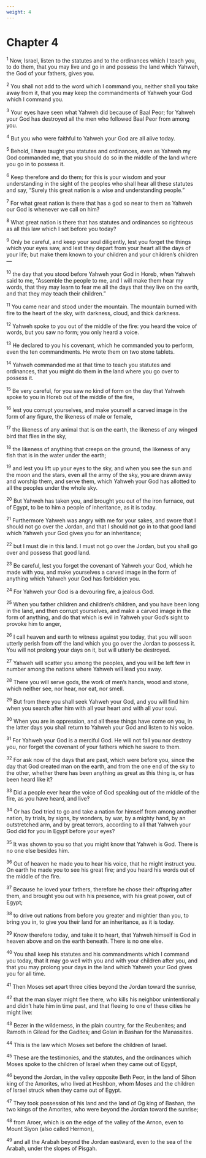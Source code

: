 ```yaml
---
weight: 4
---
```


# Chapter 4

<sup>1</sup> Now, Israel, listen to the statutes and to the ordinances which I teach you, to do them, that you may live and go in and possess the land which Yahweh, the God of your fathers, gives you. 

<sup>2</sup> You shall not add to the word which I command you, neither shall you take away from it, that you may keep the commandments of Yahweh your God which I command you. 

<sup>3</sup> Your eyes have seen what Yahweh did because of Baal Peor; for Yahweh your God has destroyed all the men who followed Baal Peor from among you. 

<sup>4</sup> But you who were faithful to Yahweh your God are all alive today. 

<sup>5</sup> Behold, I have taught you statutes and ordinances, even as Yahweh my God commanded me, that you should do so in the middle of the land where you go in to possess it. 

<sup>6</sup> Keep therefore and do them; for this is your wisdom and your understanding in the sight of the peoples who shall hear all these statutes and say, “Surely this great nation is a wise and understanding people.” 

<sup>7</sup> For what great nation is there that has a god so near to them as Yahweh our God is whenever we call on him? 

<sup>8</sup> What great nation is there that has statutes and ordinances so righteous as all this law which I set before you today? 

<sup>9</sup> Only be careful, and keep your soul diligently, lest you forget the things which your eyes saw, and lest they depart from your heart all the days of your life; but make them known to your children and your children’s children— 

<sup>10</sup> the day that you stood before Yahweh your God in Horeb, when Yahweh said to me, “Assemble the people to me, and I will make them hear my words, that they may learn to fear me all the days that they live on the earth, and that they may teach their children.” 

<sup>11</sup> You came near and stood under the mountain. The mountain burned with fire to the heart of the sky, with darkness, cloud, and thick darkness. 

<sup>12</sup> Yahweh spoke to you out of the middle of the fire: you heard the voice of words, but you saw no form; you only heard a voice. 

<sup>13</sup> He declared to you his covenant, which he commanded you to perform, even the ten commandments. He wrote them on two stone tablets. 

<sup>14</sup> Yahweh commanded me at that time to teach you statutes and ordinances, that you might do them in the land where you go over to possess it. 

<sup>15</sup> Be very careful, for you saw no kind of form on the day that Yahweh spoke to you in Horeb out of the middle of the fire, 

<sup>16</sup> lest you corrupt yourselves, and make yourself a carved image in the form of any figure, the likeness of male or female, 

<sup>17</sup> the likeness of any animal that is on the earth, the likeness of any winged bird that flies in the sky, 

<sup>18</sup> the likeness of anything that creeps on the ground, the likeness of any fish that is in the water under the earth; 

<sup>19</sup> and lest you lift up your eyes to the sky, and when you see the sun and the moon and the stars, even all the army of the sky, you are drawn away and worship them, and serve them, which Yahweh your God has allotted to all the peoples under the whole sky. 

<sup>20</sup> But Yahweh has taken you, and brought you out of the iron furnace, out of Egypt, to be to him a people of inheritance, as it is today. 

<sup>21</sup> Furthermore Yahweh was angry with me for your sakes, and swore that I should not go over the Jordan, and that I should not go in to that good land which Yahweh your God gives you for an inheritance; 

<sup>22</sup> but I must die in this land. I must not go over the Jordan, but you shall go over and possess that good land. 

<sup>23</sup> Be careful, lest you forget the covenant of Yahweh your God, which he made with you, and make yourselves a carved image in the form of anything which Yahweh your God has forbidden you. 

<sup>24</sup> For Yahweh your God is a devouring fire, a jealous God. 

<sup>25</sup> When you father children and children’s children, and you have been long in the land, and then corrupt yourselves, and make a carved image in the form of anything, and do that which is evil in Yahweh your God’s sight to provoke him to anger, 

<sup>26</sup> I call heaven and earth to witness against you today, that you will soon utterly perish from off the land which you go over the Jordan to possess it. You will not prolong your days on it, but will utterly be destroyed. 

<sup>27</sup> Yahweh will scatter you among the peoples, and you will be left few in number among the nations where Yahweh will lead you away. 

<sup>28</sup> There you will serve gods, the work of men’s hands, wood and stone, which neither see, nor hear, nor eat, nor smell. 

<sup>29</sup> But from there you shall seek Yahweh your God, and you will find him when you search after him with all your heart and with all your soul. 

<sup>30</sup> When you are in oppression, and all these things have come on you, in the latter days you shall return to Yahweh your God and listen to his voice. 

<sup>31</sup> For Yahweh your God is a merciful God. He will not fail you nor destroy you, nor forget the covenant of your fathers which he swore to them. 

<sup>32</sup> For ask now of the days that are past, which were before you, since the day that God created man on the earth, and from the one end of the sky to the other, whether there has been anything as great as this thing is, or has been heard like it? 

<sup>33</sup> Did a people ever hear the voice of God speaking out of the middle of the fire, as you have heard, and live? 

<sup>34</sup> Or has God tried to go and take a nation for himself from among another nation, by trials, by signs, by wonders, by war, by a mighty hand, by an outstretched arm, and by great terrors, according to all that Yahweh your God did for you in Egypt before your eyes? 

<sup>35</sup> It was shown to you so that you might know that Yahweh is God. There is no one else besides him. 

<sup>36</sup> Out of heaven he made you to hear his voice, that he might instruct you. On earth he made you to see his great fire; and you heard his words out of the middle of the fire. 

<sup>37</sup> Because he loved your fathers, therefore he chose their offspring after them, and brought you out with his presence, with his great power, out of Egypt; 

<sup>38</sup> to drive out nations from before you greater and mightier than you, to bring you in, to give you their land for an inheritance, as it is today. 

<sup>39</sup> Know therefore today, and take it to heart, that Yahweh himself is God in heaven above and on the earth beneath. There is no one else. 

<sup>40</sup> You shall keep his statutes and his commandments which I command you today, that it may go well with you and with your children after you, and that you may prolong your days in the land which Yahweh your God gives you for all time. 

<sup>41</sup> Then Moses set apart three cities beyond the Jordan toward the sunrise, 

<sup>42</sup> that the man slayer might flee there, who kills his neighbor unintentionally and didn’t hate him in time past, and that fleeing to one of these cities he might live: 

<sup>43</sup> Bezer in the wilderness, in the plain country, for the Reubenites; and Ramoth in Gilead for the Gadites; and Golan in Bashan for the Manassites. 

<sup>44</sup> This is the law which Moses set before the children of Israel. 

<sup>45</sup> These are the testimonies, and the statutes, and the ordinances which Moses spoke to the children of Israel when they came out of Egypt, 

<sup>46</sup> beyond the Jordan, in the valley opposite Beth Peor, in the land of Sihon king of the Amorites, who lived at Heshbon, whom Moses and the children of Israel struck when they came out of Egypt. 

<sup>47</sup> They took possession of his land and the land of Og king of Bashan, the two kings of the Amorites, who were beyond the Jordan toward the sunrise; 

<sup>48</sup> from Aroer, which is on the edge of the valley of the Arnon, even to Mount Siyon (also called Hermon), 

<sup>49</sup> and all the Arabah beyond the Jordan eastward, even to the sea of the Arabah, under the slopes of Pisgah. 


